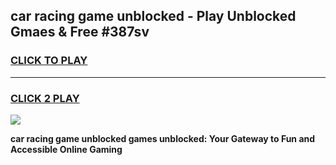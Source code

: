
## car racing game unblocked - Play Unblocked Gmaes & Free #387sv
<h3>
<a href="https://news.freeplayer.one?title=car_racing_game_unblocked&ref=03M">CLICK TO PLAY</a></h3>
<hr>

<h3>
<a href="https://news.freeplayer.one?title=car_racing_game_unblocked&ref=03M">CLICK 2 PLAY</a>
  
</h3>

<a href="https://news.freeplayer.one?title=car_racing_game_unblocked&ref=03M"><img src="https://clearcache.store/games.png"></a>


**car racing game unblocked games unblocked: Your Gateway to Fun and Accessible Online Gaming**

